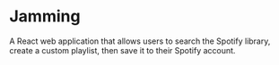 # Jamming

A React web application that allows users to search the Spotify library, create a custom playlist, then save it to their Spotify account.